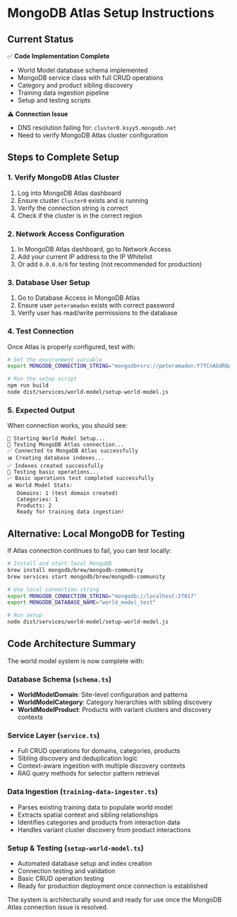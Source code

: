 # MongoDB Atlas Setup Instructions

## Current Status
✅ **Code Implementation Complete**
- World Model database schema implemented
- MongoDB service class with full CRUD operations
- Category and product sibling discovery
- Training data ingestion pipeline
- Setup and testing scripts

⚠️ **Connection Issue**
- DNS resolution failing for: `cluster0.ksyy5.mongodb.net`
- Need to verify MongoDB Atlas cluster configuration

## Steps to Complete Setup

### 1. Verify MongoDB Atlas Cluster
1. Log into MongoDB Atlas dashboard
2. Ensure cluster `Cluster0` exists and is running
3. Verify the connection string is correct
4. Check if the cluster is in the correct region

### 2. Network Access Configuration
1. In MongoDB Atlas dashboard, go to Network Access
2. Add your current IP address to the IP Whitelist
3. Or add `0.0.0.0/0` for testing (not recommended for production)

### 3. Database User Setup
1. Go to Database Access in MongoDB Atlas
2. Ensure user `peteramadon` exists with correct password
3. Verify user has read/write permissions to the database

### 4. Test Connection
Once Atlas is properly configured, test with:

```bash
# Set the environment variable
export MONGODB_CONNECTION_STRING="mongodb+srv://peteramadon:Y7fCnAGdRQwGLmGr@cluster0.ksyy5.mongodb.net/?retryWrites=true&w=majority&appName=Cluster0"

# Run the setup script
npm run build
node dist/services/world-model/setup-world-model.js
```

### 5. Expected Output
When connection works, you should see:
```
🚀 Starting World Model Setup...
🔗 Testing MongoDB Atlas connection...
✅ Connected to MongoDB Atlas successfully
📊 Creating database indexes...
✅ Indexes created successfully
🧪 Testing basic operations...
✅ Basic operations test completed successfully
📊 World Model Stats:
   Domains: 1 (test domain created)
   Categories: 1
   Products: 2
   Ready for training data ingestion!
```

## Alternative: Local MongoDB for Testing

If Atlas connection continues to fail, you can test locally:

```bash
# Install and start local MongoDB
brew install mongodb/brew/mongodb-community
brew services start mongodb/brew/mongodb-community

# Use local connection string
export MONGODB_CONNECTION_STRING="mongodb://localhost:27017"
export MONGODB_DATABASE_NAME="world_model_test"

# Run setup
node dist/services/world-model/setup-world-model.js
```

## Code Architecture Summary

The world model system is now complete with:

### Database Schema (`schema.ts`)
- **WorldModelDomain**: Site-level configuration and patterns
- **WorldModelCategory**: Category hierarchies with sibling discovery
- **WorldModelProduct**: Products with variant clusters and discovery contexts

### Service Layer (`service.ts`)
- Full CRUD operations for domains, categories, products
- Sibling discovery and deduplication logic  
- Context-aware ingestion with multiple discovery contexts
- RAG query methods for selector pattern retrieval

### Data Ingestion (`training-data-ingester.ts`)
- Parses existing training data to populate world model
- Extracts spatial context and sibling relationships
- Identifies categories and products from interaction data
- Handles variant cluster discovery from product interactions

### Setup & Testing (`setup-world-model.ts`)
- Automated database setup and index creation
- Connection testing and validation
- Basic CRUD operation testing
- Ready for production deployment once connection is established

The system is architecturally sound and ready for use once the MongoDB Atlas connection issue is resolved.